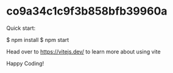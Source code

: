# co9a34c1c9f3b858bfb39960a

Quick start:

$ npm install
$ npm start


Head over to https://vitejs.dev/ to learn more about using vite


Happy Coding!
